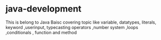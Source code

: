 # java-development
 This is belong to Java Baisc covering topic like variable, datatypes, literals, keyword ,userinput, typecasting operators ,number system ,loops ,conditionals , function and method
